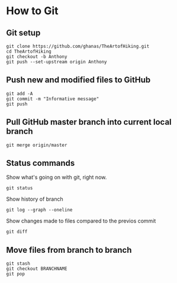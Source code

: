 How to Git
==========

Git setup
---------
```
git clone https://github.com/ghanas/TheArtofHiking.git
cd TheArtofHiking
git checkout -b Anthony
git push --set-upstream origin Anthony
```

Push new and modified files to GitHub
-------------------------------------
```
git add -A
git commit -m "Informative message"
git push
```

Pull GitHub master branch into current local branch
---------------------------------------------------
```
git merge origin/master
```

Status commands
---------------
Show what's going on with git, right now.
```
git status
```

Show history of branch
```
git log --graph --oneline
```

Show changes made to files compared to the previos commit
```
git diff
```

Move files from branch to branch
--------------------------------
```
git stash
git checkout BRANCHNAME
git pop
```
